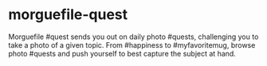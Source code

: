 morguefile-quest
================

Morguefile #quest sends you out on daily photo #quests, challenging you to take a photo of a given topic. From #happiness to #myfavoritemug, browse photo #quests and push yourself to best capture the subject at hand.
